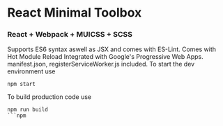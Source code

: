 # React Minimal Toolbox

### React + Webpack + MUICSS + SCSS

Supports ES6 syntax aswell as JSX and comes with ES-Lint.
Comes with Hot Module Reload
Integrated with Google's Progressive Web Apps. manifest.json, registerServiceWorker.js included.
To start the dev environment use
```
npm start
```

To build production code use
```
npm run build
```npm

